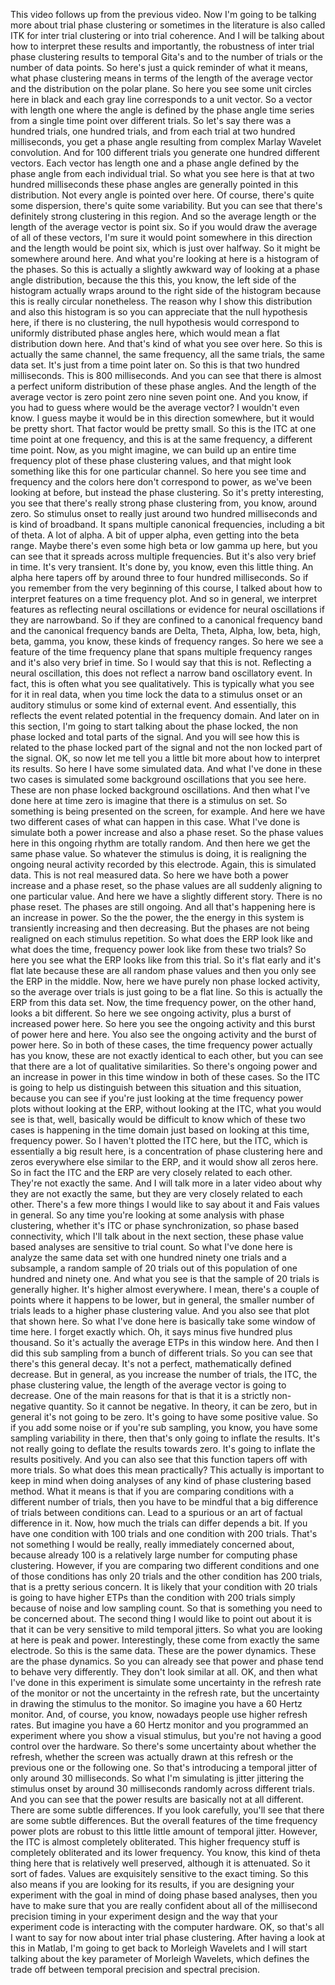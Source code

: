  This video follows up from the previous video. Now I'm going to be talking more about trial phase clustering or sometimes in the literature is also called ITK for inter trial clustering or into trial coherence. And I will be talking about how to interpret these results and importantly, the robustness of inter trial phase clustering results to temporal Gita's and to the number of trials or the number of data points. So here's just a quick reminder of what it means, what phase clustering means in terms of the length of the average vector and the distribution on the polar plane. So here you see some unit circles here in black and each gray line corresponds to a unit vector. So a vector with length one where the angle is defined by the phase angle time series from a single time point over different trials. So let's say there was a hundred trials, one hundred trials, and from each trial at two hundred milliseconds, you get a phase angle resulting from complex Marlay Wavelet convolution. And for 100 different trials you generate one hundred different vectors. Each vector has length one and a phase angle defined by the phase angle from each individual trial. So what you see here is that at two hundred milliseconds these phase angles are generally pointed in this distribution. Not every angle is pointed over here. Of course, there's quite some dispersion, there's quite some variability. But you can see that there's definitely strong clustering in this region. And so the average length or the length of the average vector is point six. So if you would draw the average of all of these vectors, I'm sure it would point somewhere in this direction and the length would be point six, which is just over halfway. So it might be somewhere around here. And what you're looking at here is a histogram of the phases. So this is actually a slightly awkward way of looking at a phase angle distribution, because the this this, you know, the left side of the histogram actually wraps around to the right side of the histogram because this is really circular nonetheless. The reason why I show this distribution and also this histogram is so you can appreciate that the null hypothesis here, if there is no clustering, the null hypothesis would correspond to uniformly distributed phase angles here, which would mean a flat distribution down here. And that's kind of what you see over here. So this is actually the same channel, the same frequency, all the same trials, the same data set. It's just from a time point later on. So this is that two hundred milliseconds. This is 800 milliseconds. And you can see that there is almost a perfect uniform distribution of these phase angles. And the length of the average vector is zero point zero nine seven point one. And you know, if you had to guess where would be the average vector? I wouldn't even know. I guess maybe it would be in this direction somewhere, but it would be pretty short. That factor would be pretty small. So this is the ITC at one time point at one frequency, and this is at the same frequency, a different time point. Now, as you might imagine, we can build up an entire time frequency plot of these phase clustering values, and that might look something like this for one particular channel. So here you see time and frequency and the colors here don't correspond to power, as we've been looking at before, but instead the phase clustering. So it's pretty interesting, you see that there's really strong phase clustering from, you know, around zero. So stimulus onset to really just around two hundred milliseconds and is kind of broadband. It spans multiple canonical frequencies, including a bit of theta. A lot of alpha. A bit of upper alpha, even getting into the beta range. Maybe there's even some high beta or low gamma up here, but you can see that it spreads across multiple frequencies. But it's also very brief in time. It's very transient. It's done by, you know, even this little thing. An alpha here tapers off by around three to four hundred milliseconds. So if you remember from the very beginning of this course, I talked about how to interpret features on a time frequency plot. And so in general, we interpret features as reflecting neural oscillations or evidence for neural oscillations if they are narrowband. So if they are confined to a canonical frequency band and the canonical frequency bands are Delta, Theta, Alpha, low, beta, high, beta, gamma, you know, these kinds of frequency ranges. So here we see a feature of the time frequency plane that spans multiple frequency ranges and it's also very brief in time. So I would say that this is not. Reflecting a neural oscillation, this does not reflect a narrow band oscillatory event. In fact, this is often what you see qualitatively. This is typically what you see for it in real data, when you time lock the data to a stimulus onset or an auditory stimulus or some kind of external event. And essentially, this reflects the event related potential in the frequency domain. And later on in this section, I'm going to start talking about the phase locked, the non phase locked and total parts of the signal. And you will see how this is related to the phase locked part of the signal and not the non locked part of the signal. OK, so now let me tell you a little bit more about how to interpret its results. So here I have some simulated data. And what I've done in these two cases is simulated some background oscillations that you see here. These are non phase locked background oscillations. And then what I've done here at time zero is imagine that there is a stimulus on set. So something is being presented on the screen, for example. And here we have two different cases of what can happen in this case. What I've done is simulate both a power increase and also a phase reset. So the phase values here in this ongoing rhythm are totally random. And then here we get the same phase value. So whatever the stimulus is doing, it is realigning the ongoing neural activity recorded by this electrode. Again, this is simulated data. This is not real measured data. So here we have both a power increase and a phase reset, so the phase values are all suddenly aligning to one particular value. And here we have a slightly different story. There is no phase reset. The phases are still ongoing. And all that's happening here is an increase in power. So the the power, the the energy in this system is transiently increasing and then decreasing. But the phases are not being realigned on each stimulus repetition. So what does the ERP look like and what does the time, frequency power look like from these two trials? So here you see what the ERP looks like from this trial. So it's flat early and it's flat late because these are all random phase values and then you only see the ERP in the middle. Now, here we have purely non phase locked activity, so the average over trials is just going to be a flat line. So this is actually the ERP from this data set. Now, the time frequency power, on the other hand, looks a bit different. So here we see ongoing activity, plus a burst of increased power here. So here you see the ongoing activity and this burst of power here and here. You also see the ongoing activity and the burst of power here. So in both of these cases, the time frequency power actually has you know, these are not exactly identical to each other, but you can see that there are a lot of qualitative similarities. So there's ongoing power and an increase in power in this time window in both of these cases. So the ITC is going to help us distinguish between this situation and this situation, because you can see if you're just looking at the time frequency power plots without looking at the ERP, without looking at the ITC, what you would see is that, well, basically would be difficult to know which of these two cases is happening in the time domain just based on looking at this time, frequency power. So I haven't plotted the ITC here, but the ITC, which is essentially a big result here, is a concentration of phase clustering here and zeros everywhere else similar to the ERP, and it would show all zeros here. So in fact the ITC and the ERP are very closely related to each other. They're not exactly the same. And I will talk more in a later video about why they are not exactly the same, but they are very closely related to each other. There's a few more things I would like to say about it and Fais values in general. So any time you're looking at some analysis with phase clustering, whether it's ITC or phase synchronization, so phase based connectivity, which I'll talk about in the next section, these phase value based analyses are sensitive to trial count. So what I've done here is analyze the same data set with one hundred ninety one trials and a subsample, a random sample of 20 trials out of this population of one hundred and ninety one. And what you see is that the sample of 20 trials is generally higher. It's higher almost everywhere. I mean, there's a couple of points where it happens to be lower, but in general, the smaller number of trials leads to a higher phase clustering value. And you also see that plot that shown here. So what I've done here is basically take some window of time here. I forget exactly which. Oh, it says minus five hundred plus thousand. So it's actually the average ETPs in this window here. And then I did this sub sampling from a bunch of different trials. So you can see that there's this general decay. It's not a perfect, mathematically defined decrease. But in general, as you increase the number of trials, the ITC, the phase clustering value, the length of the average vector is going to decrease. One of the main reasons for that is that it is a strictly non-negative quantity. So it cannot be negative. In theory, it can be zero, but in general it's not going to be zero. It's going to have some positive value. So if you add some noise or if you're sub sampling, you know, you have some sampling variability in there, then that's only going to inflate the results. It's not really going to deflate the results towards zero. It's going to inflate the results positively. And you can also see that this function tapers off with more trials. So what does this mean practically? This actually is important to keep in mind when doing analyses of any kind of phase clustering based method. What it means is that if you are comparing conditions with a different number of trials, then you have to be mindful that a big difference of trials between conditions can. Lead to a spurious or an art of factual difference in it. Now, how much the trials can differ depends a bit. If you have one condition with 100 trials and one condition with 200 trials. That's not something I would be really, really immediately concerned about, because already 100 is a relatively large number for computing phase clustering. However, if you are comparing two different conditions and one of those conditions has only 20 trials and the other condition has 200 trials, that is a pretty serious concern. It is likely that your condition with 20 trials is going to have higher ETPs than the condition with 200 trials simply because of noise and low sampling count. So that is something you need to be concerned about. The second thing I would like to point out about it is that it can be very sensitive to mild temporal jitters. So what you are looking at here is peak and power. Interestingly, these come from exactly the same electrode. So this is the same data. These are the power dynamics. These are the phase dynamics. So you can already see that power and phase tend to behave very differently. They don't look similar at all. OK, and then what I've done in this experiment is simulate some uncertainty in the refresh rate of the monitor or not the uncertainty in the refresh rate, but the uncertainty in drawing the stimulus to the monitor. So imagine you have a 60 Hertz monitor. And, of course, you know, nowadays people use higher refresh rates. But imagine you have a 60 Hertz monitor and you programmed an experiment where you show a visual stimulus, but you're not having a good control over the hardware. So there's some uncertainty about whether the refresh, whether the screen was actually drawn at this refresh or the previous one or the following one. So that's introducing a temporal jitter of only around 30 milliseconds. So what I'm simulating is jitter jittering the stimulus onset by around 30 milliseconds randomly across different trials. And you can see that the power results are basically not at all different. There are some subtle differences. If you look carefully, you'll see that there are some subtle differences. But the overall features of the time frequency power plots are robust to this little little amount of temporal jitter. However, the ITC is almost completely obliterated. This higher frequency stuff is completely obliterated and its lower frequency. You know, this kind of theta thing here that is relatively well preserved, although it is attenuated. So it sort of fades. Values are exquisitely sensitive to the exact timing. So this also means if you are looking for its results, if you are designing your experiment with the goal in mind of doing phase based analyses, then you have to make sure that you are really confident about all of the millisecond precision timing in your experiment design and the way that your experiment code is interacting with the computer hardware. OK, so that's all I want to say for now about inter trial phase clustering. After having a look at this in Matlab, I'm going to get back to Morleigh Wavelets and I will start talking about the key parameter of Morleigh Wavelets, which defines the trade off between temporal precision and spectral precision. 

